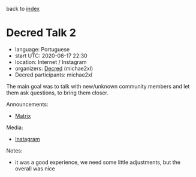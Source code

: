 back to [index](index.md)

# Decred Talk 2

- language: Portuguese
- start UTC: 2020-08-17 22:30
- location: Internet / Instagram
- organizers: [Decred](https://twitter.com/michae2xl) (michae2xl)
- Decred participants: michae2xl

The main goal was to talk with new/unknown community members and let them ask questions, to bring them closer.

Announcements:

- [Matrix](https://matrix.to/#/!clHjlICBEtCtAdTupf:decred.org/$vIoMorCixhW9byGDIDKUzEzY23uG68wlVgaLPN0SW5U)

Media:

- [Instagram](https://www.instagram.com/tv/CEAenAhF7m0/)

Notes:

- it was a good experience, we need some little adjustments, but the overall was nice

